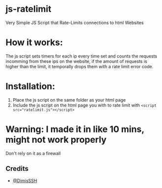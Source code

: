 # js-ratelimit
Very Simple JS Script that Rate-Limits connections to html Websites

# How it works:
The js script sets timers for each ip every time set and counts the requests incomming from these ips on the website, if the amount of requests is higher than the limit, it temporally drops them with a rate limit error code.

# Installation:
1. Place the js script on the same folder as your html page
2. Include the js script on the html page you with to rate limit with ```<script src="ratelimit.js"></script>```


# Warning: I made it in like 10 mins, might not work properly
Don't rely on it as a firewall

## Credits
- [@DimisSSH](https://github.com/DimisSSH)
